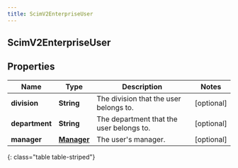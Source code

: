 ```yaml
---
title: ScimV2EnterpriseUser
---
```

## ScimV2EnterpriseUser


## Properties

| Name | Type | Description | Notes |
| ------------ | ------------- | ------------- | ------------- |
| **division** | <!----><!---->**String**<!----> | The division that the user belongs to. |  [optional] |
| **department** | <!----><!---->**String**<!----> | The department that the user belongs to. |  [optional] |
| **manager** | <!----><!---->[**Manager**](Manager.html)<!----> | The user&#39;s manager. |  [optional] |
{: class="table table-striped"}



